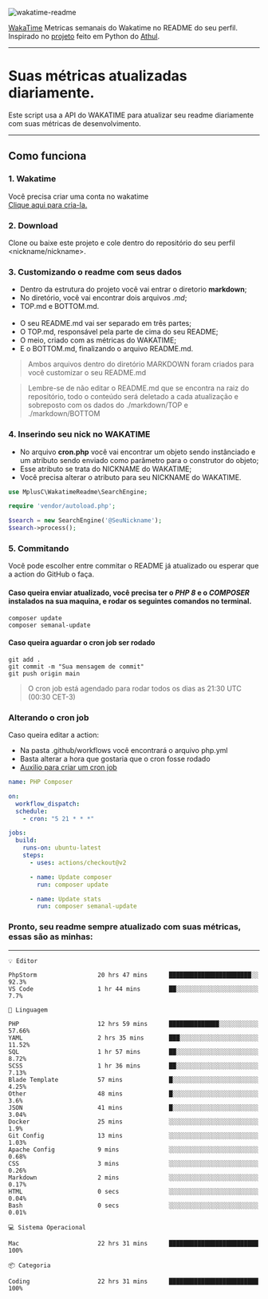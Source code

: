 ![wakatime-readme](https://socialify.git.ci/bymatheus/wakatime-readme/image?description=1&descriptionEditable=M%C3%A9tricas%20semanais%20do%20Wakatime%20no%20seu%20README%20de%20perfil.&font=KoHo&forks=1&language=1&owner=1&pattern=Signal&stargazers=1&theme=Dark)

[WakaTime](https://wakatime.com) Metricas semanais do Wakatime no README do seu perfil. <br>
Inspirado no [projeto](https://github.com/athul/waka-readme) feito em Python do [Athul](https://github.com/athul).
___

# Suas métricas atualizadas diariamente.
Este script usa a API do WAKATIME para atualizar seu readme diariamente com suas métricas de desenvolvimento.

___

## Como funciona

### 1. Wakatime
Você precisa criar uma conta no wakatime <br>
[Clique aqui para cria-la.](https://wakatime.com) 

### 2. Download
Clone ou baixe este projeto e cole dentro do repositório do seu perfil <nickname/nickname>.

### 3. Customizando o readme com seus dados
- Dentro da estrutura do projeto você vai entrar o diretorio **markdown**;  
- No diretório, você vai encontrar dois arquivos *.md*;
- TOP.md e BOTTOM.md.
<br><br>
- O seu README.md vai ser separado em três partes; 
- O TOP.md, responsável pela parte de cima do seu README;
- O meio, criado com as métricas do WAKATIME;
- E o BOTTOM.md, finalizando o arquivo README.md.<br>

> Ambos arquivos dentro do diretório MARKDOWN foram criados para você customizar o seu README.md

> Lembre-se de não editar o README.md que se encontra na raiz do repositório, todo o conteúdo será deletado a cada atualização e sobreposto com os dados do ./markdown/TOP e ./markdown/BOTTOM

### 4. Inserindo seu nick no WAKATIME
- No arquivo **cron.php** você vai encontrar um objeto sendo instânciado e um atributo sendo enviado como parâmetro para o construtor do objeto;
- Esse atributo se trata do NICKNAME do WAKATIME;
- Você precisa alterar o atributo para seu NICKNAME do WAKATIME.

```php
use MplusC\WakatimeReadme\SearchEngine;

require 'vendor/autoload.php';

$search = new SearchEngine('@SeuNickname');
$search->process();
```

### 5. Commitando
Você pode escolher entre commitar o README já atualizado ou esperar que a action do GitHub o faça. <br>

#### Caso queira enviar atualizado, você precisa ter o *PHP 8* e o *COMPOSER* instalados na sua maquina, e rodar os seguintes comandos no terminal.
```composer
composer update
composer semanal-update 
```

#### Caso queira aguardar o cron job ser rodado 
```git 
git add .
git commit -m "Sua mensagem de commit"
git push origin main
```

>O cron job está agendado para rodar todos os dias as 21:30 UTC (00:30 CET-3) 

### Alterando o cron job
Caso queira editar a action:

- Na pasta .github/workflows você encontrará o arquivo php.yml
- Basta alterar a hora que gostaria que o cron fosse rodado
- [Auxilio para criar um cron job](https://crontab.guru)

```yml
name: PHP Composer

on:
  workflow_dispatch:
  schedule:
    - cron: "5 21 * * *"

jobs:
  build:
    runs-on: ubuntu-latest
    steps:
      - uses: actions/checkout@v2

      - name: Update composer
        run: composer update

      - name: Update stats
        run: composer semanal-update
```

### Pronto, seu readme sempre atualizado com suas métricas, essas são as minhas:

___
```text
💡 Editor

PhpStorm                 20 hrs 47 mins      ███████████████████████░░      92.3%
VS Code                  1 hr 44 mins        ██░░░░░░░░░░░░░░░░░░░░░░░       7.7%
```
```text
💬 Linguagem

PHP                      12 hrs 59 mins      ██████████████░░░░░░░░░░░     57.66%
YAML                     2 hrs 35 mins       ███░░░░░░░░░░░░░░░░░░░░░░     11.52%
SQL                      1 hr 57 mins        ██░░░░░░░░░░░░░░░░░░░░░░░      8.72%
SCSS                     1 hr 36 mins        ██░░░░░░░░░░░░░░░░░░░░░░░      7.13%
Blade Template           57 mins             █░░░░░░░░░░░░░░░░░░░░░░░░      4.25%
Other                    48 mins             █░░░░░░░░░░░░░░░░░░░░░░░░       3.6%
JSON                     41 mins             █░░░░░░░░░░░░░░░░░░░░░░░░      3.04%
Docker                   25 mins             ░░░░░░░░░░░░░░░░░░░░░░░░░       1.9%
Git Config               13 mins             ░░░░░░░░░░░░░░░░░░░░░░░░░      1.03%
Apache Config            9 mins              ░░░░░░░░░░░░░░░░░░░░░░░░░      0.68%
CSS                      3 mins              ░░░░░░░░░░░░░░░░░░░░░░░░░      0.26%
Markdown                 2 mins              ░░░░░░░░░░░░░░░░░░░░░░░░░      0.17%
HTML                     0 secs              ░░░░░░░░░░░░░░░░░░░░░░░░░      0.04%
Bash                     0 secs              ░░░░░░░░░░░░░░░░░░░░░░░░░      0.01%
```
```text
💻 Sistema Operacional

Mac                      22 hrs 31 mins      █████████████████████████       100%
```
```text
📦 Categoria

Coding                   22 hrs 31 mins      █████████████████████████       100%
```
